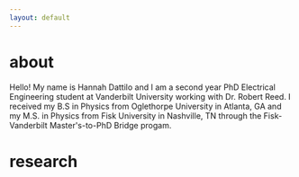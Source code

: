 ```yaml
---
layout: default
---
```


# about 

Hello! My name is Hannah Dattilo and I am a second year PhD Electrical Engineering student at Vanderbilt University working with Dr. Robert Reed. I received my B.S in Physics from Oglethorpe University in Atlanta, GA and my M.S. in Physics from Fisk University in Nashville, TN through the Fisk-Vanderbilt Master's-to-PhD Bridge progam. 

# research
